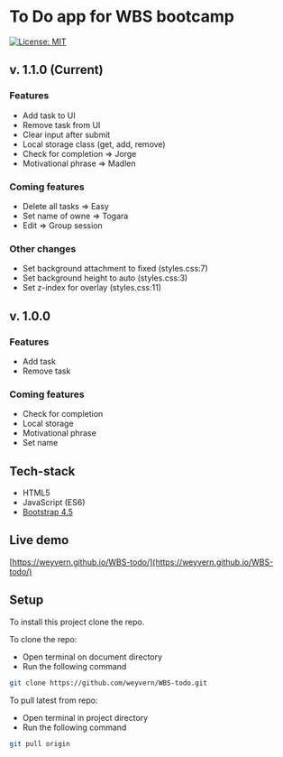 # To Do app for WBS bootcamp

[![License: MIT](https://img.shields.io/badge/License-MIT-yellow.svg)](https://opensource.org/licenses/MIT)

## v. 1.1.0 (Current)

### Features

- Add task to UI
- Remove task from UI
- Clear input after submit
- Local storage class (get, add, remove)
- Check for completion => Jorge
- Motivational phrase => Madlen

### Coming features

- Delete all tasks => Easy
- Set name of owne => Togara
- Edit => Group session

### Other changes

- Set background attachment to fixed (styles.css:7)
- Set background height to auto (styles.css:3)
- Set z-index for overlay (styles.css:11)

## v. 1.0.0

### Features

- Add task
- Remove task

### Coming features

- Check for completion
- Local storage
- Motivational phrase
- Set name

## Tech-stack

- HTML5
- JavaScript (ES6)
- [Bootstrap 4.5](https://getbootstrap.com/)

## Live demo

[https://weyvern.github.io/WBS-todo/](https://weyvern.github.io/WBS-todo/)

## Setup

To install this project clone the repo.

To clone the repo:

- Open terminal on document directory
- Run the following command

```bash
git clone https://github.com/weyvern/WBS-todo.git
```

To pull latest from repo:

- Open terminal in project directory
- Run the following command

```bash
git pull origin
```
